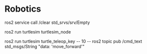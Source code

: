 # Robotics
ros2 service call /clear std_srvs/srv/Empty


ros2 run turtlesim turtlesim_node

ros2 run turtlesim turtle_teleop_key
-- 10 --
ros2 topic pub /cmd_text std_msgs/String "data: 'move_forward'"

